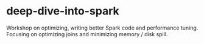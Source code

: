 # deep-dive-into-spark
Workshop on optimizing, writing better Spark code and performance tuning. Focusing on optimizing joins and minimizing memory / disk spill.

